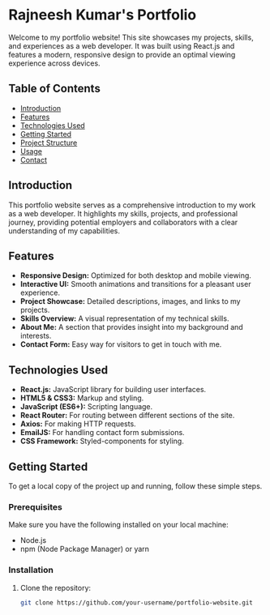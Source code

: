 # Rajneesh Kumar's Portfolio

Welcome to my portfolio website! This site showcases my projects, skills, and experiences as a web developer. It was built using React.js and features a modern, responsive design to provide an optimal viewing experience across devices.

## Table of Contents
- [Introduction](#introduction)
- [Features](#features)
- [Technologies Used](#technologies-used)
- [Getting Started](#getting-started)
- [Project Structure](#project-structure)
- [Usage](#usage)
- [Contact](#contact)

## Introduction
This portfolio website serves as a comprehensive introduction to my work as a web developer. It highlights my skills, projects, and professional journey, providing potential employers and collaborators with a clear understanding of my capabilities.

## Features
- **Responsive Design:** Optimized for both desktop and mobile viewing.
- **Interactive UI:** Smooth animations and transitions for a pleasant user experience.
- **Project Showcase:** Detailed descriptions, images, and links to my projects.
- **Skills Overview:** A visual representation of my technical skills.
- **About Me:** A section that provides insight into my background and interests.
- **Contact Form:** Easy way for visitors to get in touch with me.

## Technologies Used
- **React.js:** JavaScript library for building user interfaces.
- **HTML5 & CSS3:** Markup and styling.
- **JavaScript (ES6+):** Scripting language.
- **React Router:** For routing between different sections of the site.
- **Axios:** For making HTTP requests.
- **EmailJS:** For handling contact form submissions.
- **CSS Framework:** Styled-components for styling.

## Getting Started
To get a local copy of the project up and running, follow these simple steps.

### Prerequisites
Make sure you have the following installed on your local machine:
- Node.js
- npm (Node Package Manager) or yarn

### Installation
1. Clone the repository:
   ```sh
   git clone https://github.com/your-username/portfolio-website.git
